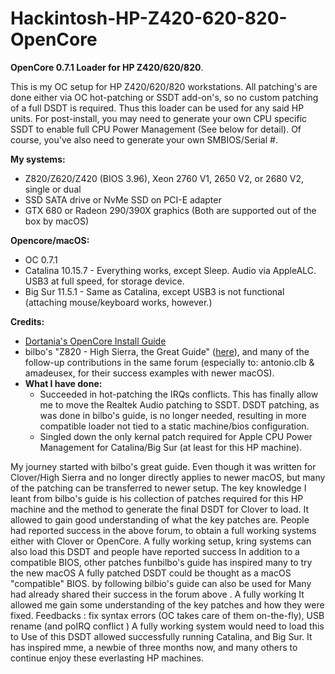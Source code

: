 # Hackintosh-HP-Z420-620-820-OpenCore
**OpenCore 0.7.1 Loader for HP Z420/620/820**. 

This is my OC setup for HP Z420/620/820 workstations. All patching's are done either via OC hot-patching or SSDT add-on's, so no custom patching of a full DSDT is required. Thus this loader can be used for any said HP units. For post-install, you may need to generate your own CPU specific SSDT to enable full CPU Power Management (See below for detail). Of course, you've also need to generate your own SMBIOS/Serial #.

**My systems:**

- Z820/Z620/Z420 (BIOS 3.96), Xeon 2760 V1, 2650 V2, or 2680 V2, single or dual
- SSD SATA drive or NvMe SSD on PCI-E adapter
- GTX 680 or Radeon 290/390X graphics (Both are supported out of the box by macOS)
  
**Opencore/macOS:**

- OC 0.7.1
- Catalina 10.15.7 - Everything works, except Sleep. Audio via AppleALC. USB3 at full speed, for storage device.
- Big Sur 11.5.1 - Same as Catalina, except USB3 is not functional (attaching mouse/keyboard works, however.)

**Credits:**

- [Dortania's OpenCore Install Guide](https://dortania.github.io/OpenCore-Install-Guide/)
- bilbo's "Z820 - High Sierra, the Great Guide" ([here](https://www.insanelymac.com/forum/topic/335860-guide-2018-z820-high-sierra-the-great-guide-sucess/)), and many of the follow-up contributions in the same forum (especially to: antonio.clb & amadeusex, for their success examples with newer macOS).
- **What I have done:**
	- Succeeded in hot-patching the IRQs conflicts. This has finally allow me to move the Realtek Audio patching to SSDT. DSDT patching, as was done in bilbo's guide, is no longer needed, resulting in more compatible loader not tied to a static machine/bios configuration.
	- Singled down the only kernal patch required for Apple CPU Power Management for Catalina/Big Sur (at least for this HP machine).
	
My journey started with bilbo's great guide. Even though it was written for Clover/High Sierra and no longer directly applies to newer macOS, but many of the patching can be transferred to newer setup. The key knowledge I leant from bilbo's guide is his collection of patches required for this HP machine and the method to generate the final DSDT for Clover to load. It allowed to gain good understanding of what the key patches are. People had reported success in the above forum, to obtain a full working systems either with Clover or OpenCore. A fully working setup, kring systems can also load this DSDT and people have reported success In addition to a compatible BIOS, other patches funbilbo's guide has inspired many to try the new macOS A fully patched DSDT could be thought as a macOS "compatible" BIOS. by following bilbio's guide can also be used for Many had already shared their success in the forum above . A fully working It allowed me gain some understanding of the key patches and how they were fixed. Feedbacks : fix syntax errors (OC takes care of them on-the-fly), USB rename (and poIRQ conflict ) A fully working system would need to load this to Use of this DSDT allowed successfully running Catalina, and Big Sur. It has inspired mme, a newbie of three months now, and many others to continue enjoy these everlasting HP machines. 